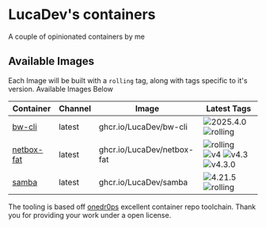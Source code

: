 <!---
NOTE: AUTO-GENERATED FILE
to edit this file, instead edit its template at: ./github/scripts/templates/README.md.j2
-->
# LucaDev's containers

A couple of opinionated containers by me

## Available Images

Each Image will be built with a `rolling` tag, along with tags specific to it's version. Available Images Below

Container | Channel | Image | Latest Tags
--- | --- | --- | ---
[bw-cli](https://github.com/LucaDev/containers/pkgs/container/bw-cli) | latest | ghcr.io/LucaDev/bw-cli |![2025.4.0](https://img.shields.io/badge/2025.4.0-blue?style=flat-square) ![rolling](https://img.shields.io/badge/rolling-blue?style=flat-square)
[netbox-fat](https://github.com/LucaDev/containers/pkgs/container/netbox-fat) | latest | ghcr.io/LucaDev/netbox-fat |![rolling](https://img.shields.io/badge/rolling-blue?style=flat-square) ![v4](https://img.shields.io/badge/v4-blue?style=flat-square) ![v4.3](https://img.shields.io/badge/v4.3-blue?style=flat-square) ![v4.3.0](https://img.shields.io/badge/v4.3.0-blue?style=flat-square)
[samba](https://github.com/LucaDev/containers/pkgs/container/samba) | latest | ghcr.io/LucaDev/samba |![4.21.5](https://img.shields.io/badge/4.21.5-blue?style=flat-square) ![rolling](https://img.shields.io/badge/rolling-blue?style=flat-square)


The tooling is based off [onedr0ps](https://github.com/onedr0p/containers) excellent container repo toolchain.
Thank you for providing your work under a open license.